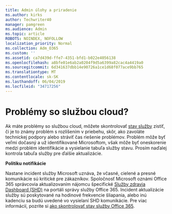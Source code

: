 ```yaml
---
title: Admin úlohy a priradenie
ms.author: kirks
author: Techwriter40
manager: pamgreen
ms.audience: Admin
ms.topic: article
ROBOTS: NOINDEX, NOFOLLOW
localization_priority: Normal
ms.collection: Adm_O365
ms.custom: ''
ms.assetid: ca7d439d-ffe7-4351-bfd1-b022e4056138
ms.openlocfilehash: a8bfe01e6ab2a0204f9d5a6399a82cac4a4419a0
ms.sourcegitcommit: 6d341637dbb14e90726a1ce1d68f077ace9bb765
ms.translationtype: MT
ms.contentlocale: sk-SK
ms.lasthandoff: 06/04/2019
ms.locfileid: "34717256"
---
```

# <a name="experiencing-problems-with-a-cloud-service"></a>Problémy so službou cloud?

Ak máte problémy so službou cloud, môžete skontrolovať [stav služby](https://admin.microsoft.com/AdminPortal/Home#/servicehealth) zistiť, či je to známy problém s rozlíšením v priebehu, skôr, ako zavoláte technickej podpory alebo stráviť čas riešenie problémov. Problém môže byť veľmi dočasný a už identifikované Microsoftom, však môže byť oneskorenie medzi problém identifikácie a vysielanie tabuľa služby stavu. Prosím naďalej kontrola tabuľa služby pre ďalšie aktualizácie.

**Politiku notifikácie**

Nastane incident služby Microsoft uznáva, že včasné, cielené a presné komunikácie sú kritické pre zákazníkov. Spoločnosť Microsoft oznámi Office 365 správcovia aktualizovaním nájomcu špecifické [Služby zdravia Dashboard (SHD)](https://admin.microsoft.com/AdminPortal/Home#/servicehealth) na portáli správy služby Office 365. Incident aktualizácie služby sú poskytované na hodinové frekvencie šliapania, alebo inú kadenciu sa budú uvedené vo vysielaní SHD komunikácie. Pre viac informácií, pozrite si [ako skontrolovať stav služby Office 365](https://docs.microsoft.com/en-us/office365/enterprise/view-service-health).

